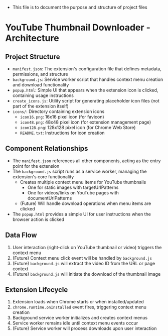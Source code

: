 * This file is to document the purpose and structure of project files

# YouTube Thumbnail Downloader - Architecture

## Project Structure

- `manifest.json`: The extension's configuration file that defines metadata, permissions, and structure
- `background.js`: Service worker script that handles context menu creation and download functionality
- `popup.html`: Simple UI that appears when the extension icon is clicked, containing usage instructions
- `create_icons.js`: Utility script for generating placeholder icon files (not part of the extension itself)
- `icons/`: Directory containing extension icons
  - `icon16.png`: 16x16 pixel icon (for favicon)
  - `icon48.png`: 48x48 pixel icon (for extension management page)
  - `icon128.png`: 128x128 pixel icon (for Chrome Web Store)
  - `README.txt`: Instructions for icon creation

## Component Relationships

- The `manifest.json` references all other components, acting as the entry point for the extension
- The `background.js` script runs as a service worker, managing the extension's core functionality
  - Creates multiple context menu items for YouTube thumbnails
    - One for static images with targetUrlPatterns
    - One for videos/links on YouTube pages with documentUrlPatterns
  - (Future) Will handle download operations when menu items are clicked
- The `popup.html` provides a simple UI for user instructions when the browser action is clicked

## Data Flow

1. User interaction (right-click on YouTube thumbnail or video) triggers the context menu
2. (Future) Context menu click event will be handled by `background.js`
3. (Future) `background.js` will extract the video ID from the URL or page context
4. (Future) `background.js` will initiate the download of the thumbnail image

## Extension Lifecycle

1. Extension loads when Chrome starts or when installed/updated
2. `chrome.runtime.onInstalled` event fires, triggering context menu creation
3. Background service worker initializes and creates context menus
4. Service worker remains idle until context menu events occur
5. (Future) Service worker will process downloads upon user interaction

